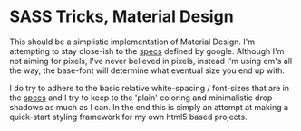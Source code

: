 # SASS Tricks, Material Design

This should be a simplistic implementation of Material Design. I'm attempting to stay
close-ish to the [specs][1] defined by google. Although I'm not aiming for pixels, I've
never believed in pixels, instead I'm using em's all the way, the base-font will determine
what eventual size you end up with.

I do try to adhere to the basic relative white-spacing / font-sizes that are in the
[specs][1] and I try to keep to the 'plain' coloring and minimalistic drop-shadows as much
as I can. In the end this is simply an attempt at making a quick-start styling framework
for my own html5 based projects.

[1]: http://www.google.com/design/spec/material-design/introduction.html

